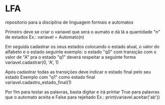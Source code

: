 # LFA
repositorio para a disciplina de linguagem formais e automatos


Primeiro deve se criar o variavel que será o aumato e dá lá a quantidade "n" de estados
Ex.: variavel = Automato(n)

Em seguida cadastrar os seus estados colocando o estado atual, o valor do alfabeto e o estado seguinte
exemplo: o estado "q0" com transição com o valor de "A" pra o estado "q1" deverá respeitar a seguinte forma
variavel.cadastrar(0, 'A', 1)

Após cadastrar todas as transições deve indicar o estado final pelo seu estado
Exemplo com "q1" como estado final 
variavel.cadastro_estado_final(1) 

Por fim para testar as palavras, basta digitar e irá printar True para palavras que o automato aceita e False para rejeitado
Ex.: print(variavel.aceitar('ab'))
